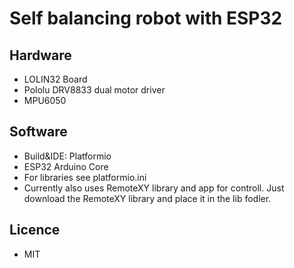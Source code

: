 # Self balancing robot with ESP32

## Hardware 

- LOLIN32 Board
- Pololu DRV8833 dual motor driver
- MPU6050

## Software

- Build&IDE: Platformio 
- ESP32 Arduino Core
- For libraries see platformio.ini
- Currently also uses RemoteXY library and app for controll. Just download the RemoteXY library and place it in the lib fodler.


## Licence

- MIT
